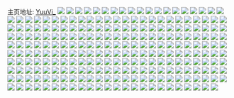 主页地址: [YuuVi_](https://weibo.com/u/5819515407) 
![](https://wx4.sinaimg.cn/mw2000/006lQ5NJly1h9m6tsznjpj30mm0vmjw5.jpg) 
![](https://wx4.sinaimg.cn/mw2000/006lQ5NJly1h9m6tzg5faj30my0inack.jpg) 
![](https://wx4.sinaimg.cn/mw2000/006lQ5NJly1h975o46tedj32c02c07wh.jpg) 
![](https://wx4.sinaimg.cn/mw2000/006lQ5NJly1h975njw9e2j33402c07wj.jpg) 
![](https://wx4.sinaimg.cn/mw2000/006lQ5NJly1h975nrycrfj31tx1wk1kx.jpg) 
![](https://wx4.sinaimg.cn/mw2000/006lQ5NJly1h975nr1wi6j32c029phdv.jpg) 
![](https://wx4.sinaimg.cn/mw2000/006lQ5NJly1h91ch33cfdj33402c0kjm.jpg) 
![](https://wx4.sinaimg.cn/mw2000/006lQ5NJly1h8m36trd61j32c02c0hdu.jpg) 
![](https://wx4.sinaimg.cn/mw2000/006lQ5NJly1h8m36umlpsj324g24gkjl.jpg) 
![](https://wx4.sinaimg.cn/mw2000/006lQ5NJly1h8m36w7gphj32c02c0qv6.jpg) 
![](https://wx4.sinaimg.cn/mw2000/006lQ5NJly1h8m3aem2ikj32rs2c0b2c.jpg) 
![](https://wx4.sinaimg.cn/mw2000/006lQ5NJly1h8l4reqr8tj32c0340npf.jpg) 
![](https://wx4.sinaimg.cn/mw2000/006lQ5NJly1h8l4rft3pzj31o0280toq.jpg) 
![](https://wx4.sinaimg.cn/mw2000/006lQ5NJly1h8l4rgfus3j33402c01ky.jpg) 
![](https://wx4.sinaimg.cn/mw2000/006lQ5NJly1h8jkdr6yozj30n01dsdp9.jpg) 
![](https://wx4.sinaimg.cn/mw2000/006lQ5NJly1h8icxr4xp6j30u00mitih.jpg) 
![](https://wx4.sinaimg.cn/mw2000/006lQ5NJly1h8fxf6i5l0j31o02807si.jpg) 
![](https://wx4.sinaimg.cn/mw2000/006lQ5NJly1h8fxf5ucotj31o0280e2z.jpg) 
![](https://wx4.sinaimg.cn/mw2000/006lQ5NJly1h87x1rqxe7j33402c0x6q.jpg) 
![](https://wx4.sinaimg.cn/mw2000/006lQ5NJly1h7wzbj92lyj31400u013e.jpg) 
![](https://wx4.sinaimg.cn/mw2000/006lQ5NJly1h7wzbjmok6j30u00u0wlb.jpg) 
![](https://wx4.sinaimg.cn/mw2000/006lQ5NJly1h7wzbk4q07j30u0140qcl.jpg) 
![](https://wx4.sinaimg.cn/mw2000/006lQ5NJly1h7wzbkzth7j31000u0ds0.jpg) 
![](https://wx4.sinaimg.cn/mw2000/006lQ5NJly1h7wzbmtodzj311u0u015x.jpg) 
![](https://wx4.sinaimg.cn/mw2000/006lQ5NJly1h7wzbiom5uj312t0u0amj.jpg) 
![](https://wx4.sinaimg.cn/mw2000/006lQ5NJly1h7wzbo5gfdj30u014010v.jpg) 
![](https://wx4.sinaimg.cn/mw2000/006lQ5NJly1h7wzbors8mj30u0140qch.jpg) 
![](https://wx4.sinaimg.cn/mw2000/006lQ5NJly1h7hqzd91doj30n01ds773.jpg) 
![](https://wx4.sinaimg.cn/mw2000/006lQ5NJly1h7hqze7oszj30mu17atbq.jpg) 
![](https://wx4.sinaimg.cn/mw2000/006lQ5NJly1h7hqzf3gmhj30n00u5ac0.jpg) 
![](https://wx4.sinaimg.cn/mw2000/006lQ5NJly1h7ee1mqlt6j30u0140wtk.jpg) 
![](https://wx4.sinaimg.cn/mw2000/006lQ5NJly1h7ee1nkuboj31400u0tid.jpg) 
![](https://wx4.sinaimg.cn/mw2000/006lQ5NJly1h7ee1ls5xgj31400u0jsy.jpg) 
![](https://wx4.sinaimg.cn/mw2000/006lQ5NJly1h7ee1odo59j30u0140qeq.jpg) 
![](https://wx4.sinaimg.cn/mw2000/006lQ5NJly1h7ee2xrvwlj31400u0gwy.jpg) 
![](https://wx4.sinaimg.cn/mw2000/006lQ5NJly1h7ee3c27hhj30u0140q7c.jpg) 
![](https://wx4.sinaimg.cn/mw2000/006lQ5NJly1h74nfgdafvj30u0140gnl.jpg) 
![](https://wx4.sinaimg.cn/mw2000/006lQ5NJly1h71m0zhuypj31220sjans.jpg) 
![](https://wx4.sinaimg.cn/mw2000/006lQ5NJly1h6xnqo0kmej30df0bejrr.jpg) 
![](https://wx4.sinaimg.cn/mw2000/006lQ5NJly1h6pccqt57gj30sg0sgabr.jpg) 
![](https://wx4.sinaimg.cn/mw2000/006lQ5NJly1h6fa5dj5gjj31400u077t.jpg) 
![](https://wx4.sinaimg.cn/mw2000/006lQ5NJly1h60um1v70ej31400u040f.jpg) 
![](https://wx4.sinaimg.cn/mw2000/006lQ5NJly1h5uwxbcjttj30n01dstd8.jpg) 
![](https://wx4.sinaimg.cn/mw2000/006lQ5NJly1h5uwx80i9oj30n01dsaeg.jpg) 
![](https://wx4.sinaimg.cn/mw2000/006lQ5NJly1h5bz1uy2qcj31400u0qbs.jpg) 
![](https://wx4.sinaimg.cn/mw2000/006lQ5NJly1h5bz1vhsq1j30u01407f9.jpg) 
![](https://wx4.sinaimg.cn/mw2000/006lQ5NJly1h5bz2z945pj30u00u0gtp.jpg) 
![](https://wx4.sinaimg.cn/mw2000/006lQ5NJly1h5bz295cwlj31400u0ahu.jpg) 
![](https://wx4.sinaimg.cn/mw2000/006lQ5NJly1h5bz1vvk1jj31400u046y.jpg) 
![](https://wx4.sinaimg.cn/mw2000/006lQ5NJly1h52243ois2j30u0140dlb.jpg) 
![](https://wx4.sinaimg.cn/mw2000/006lQ5NJly1h5224qtfuzj31400u0jw3.jpg) 
![](https://wx4.sinaimg.cn/mw2000/006lQ5NJly1h4qcuaio9tj30u00u0wih.jpg) 
![](https://wx4.sinaimg.cn/mw2000/006lQ5NJly1h4a8g8muy3j31400u0420.jpg) 
![](https://wx4.sinaimg.cn/mw2000/006lQ5NJly1h4a8g8bfd0j31400u0gnu.jpg) 
![](https://wx4.sinaimg.cn/mw2000/006lQ5NJly1h4a8g9guhbj30zy0u0q8b.jpg) 
![](https://wx4.sinaimg.cn/mw2000/006lQ5NJly1h3n2a5w3oxj30un0u07aa.jpg) 
![](https://wx4.sinaimg.cn/mw2000/006lQ5NJly1h3n2a6oh2gj31400u0ju6.jpg) 
![](https://wx4.sinaimg.cn/mw2000/006lQ5NJly1h3n2a7drdhj31400u0n1a.jpg) 
![](https://wx4.sinaimg.cn/mw2000/006lQ5NJly1h2z36mjax3j31400u044m.jpg) 
![](https://wx4.sinaimg.cn/mw2000/006lQ5NJly1h2vesgm2jyj33402c0hdv.jpg) 
![](https://wx4.sinaimg.cn/mw2000/006lQ5NJly1h2vesm2lv5j32c0340x6q.jpg) 
![](https://wx4.sinaimg.cn/mw2000/006lQ5NJly1h2verw3s9hj33402c0b2b.jpg) 
![](https://wx4.sinaimg.cn/mw2000/006lQ5NJly1h2veumuywij313s0tuqhs.jpg) 
![](https://wx4.sinaimg.cn/mw2000/006lQ5NJly1h2vesjdpq2j33402c0e84.jpg) 
![](https://wx4.sinaimg.cn/mw2000/006lQ5NJly1h2vesotsnkj33402c0hdw.jpg) 
![](https://wx4.sinaimg.cn/mw2000/006lQ5NJly1h2veum02pvj313u0tuaqb.jpg) 
![](https://wx4.sinaimg.cn/mw2000/006lQ5NJly1h2vesrg0o1j33402c04qr.jpg) 
![](https://wx4.sinaimg.cn/mw2000/006lQ5NJly1h2vet0z6ouj313s0tuh2k.jpg) 
![](https://wx4.sinaimg.cn/mw2000/006lQ5NJly1h2od07a9zjj30u00u0aiw.jpg) 
![](https://wx4.sinaimg.cn/mw2000/006lQ5NJly1h2od0asoc6j31400u0tif.jpg) 
![](https://wx4.sinaimg.cn/mw2000/006lQ5NJly1h2od082670j31400u0gvg.jpg) 
![](https://wx4.sinaimg.cn/mw2000/006lQ5NJly1h2od06f9l7j30u00u010h.jpg) 
![](https://wx4.sinaimg.cn/mw2000/006lQ5NJly1h2od08hy0fj30u00u0wnf.jpg) 
![](https://wx4.sinaimg.cn/mw2000/006lQ5NJly1h2od09faygj31400u0amd.jpg) 
![](https://wx4.sinaimg.cn/mw2000/006lQ5NJly1h2cv42y43zj30tz0kutev.jpg) 
![](https://wx4.sinaimg.cn/mw2000/006lQ5NJly1h2aj1vkmx6j31400u04bv.jpg) 
![](https://wx4.sinaimg.cn/mw2000/006lQ5NJly1h2aj1xf8t8j30u00u0wmn.jpg) 
![](https://wx4.sinaimg.cn/mw2000/006lQ5NJly1h2aj1wau4uj31410u0jzn.jpg) 
![](https://wx4.sinaimg.cn/mw2000/006lQ5NJly1h1wlctqrt4j30u00u0tcc.jpg) 
![](https://wx4.sinaimg.cn/mw2000/006lQ5NJly1h1wlct8ejgj30u00u00y0.jpg) 
![](https://wx4.sinaimg.cn/mw2000/006lQ5NJly1h1wcr8muiuj30u00u0jzo.jpg) 
![](https://wx4.sinaimg.cn/mw2000/006lQ5NJly1h1pbwucbz4j31400u0aj2.jpg) 
![](https://wx4.sinaimg.cn/mw2000/006lQ5NJly1h1lo5reviwj30u00u0mzd.jpg) 
![](https://wx4.sinaimg.cn/mw2000/006lQ5NJly1h1lo5qrmf2j30u00u0mz9.jpg) 
![](https://wx4.sinaimg.cn/mw2000/006lQ5NJly1h1imwcrf0aj30u01140xv.jpg) 
![](https://wx4.sinaimg.cn/mw2000/006lQ5NJly1h1f81j8uxpj30u00u0gt4.jpg) 
![](https://wx4.sinaimg.cn/mw2000/006lQ5NJly1h1f81hejjsj30u00u0ah6.jpg) 
![](https://wx4.sinaimg.cn/mw2000/006lQ5NJly1h1f81gibv5j30u00u046x.jpg) 
![](https://wx4.sinaimg.cn/mw2000/006lQ5NJly1h1f81idbarj30u00u1qbn.jpg) 
![](https://wx4.sinaimg.cn/mw2000/006lQ5NJly1h1eeslmjs8j30u00u0qcj.jpg) 
![](https://wx4.sinaimg.cn/mw2000/006lQ5NJly1h1eess3puhj31ds0n0djt.jpg) 
![](https://wx4.sinaimg.cn/mw2000/006lQ5NJly1h0k2307izhj31ds0n07wh.jpg) 
![](https://wx4.sinaimg.cn/mw2000/006lQ5NJly1h072rb6btrj30u01hcx4v.jpg) 
![](https://wx4.sinaimg.cn/mw2000/006lQ5NJly1h072rrj3mlj30u00hmtgg.jpg) 
![](https://wx4.sinaimg.cn/mw2000/006lQ5NJly1gztmyoanycj32c02c01ky.jpg) 
![](https://wx4.sinaimg.cn/mw2000/006lQ5NJly1gztmz0hkecj32c02c0x6p.jpg) 
![](https://wx4.sinaimg.cn/mw2000/006lQ5NJly1gzk76sr8w7j32c02c0qv5.jpg) 
![](https://wx4.sinaimg.cn/mw2000/006lQ5NJly1gzk76ut4irj32c02c0npd.jpg) 
![](https://wx4.sinaimg.cn/mw2000/006lQ5NJly1gz7ispg2ivj32c02c01ky.jpg) 
![](https://wx4.sinaimg.cn/mw2000/006lQ5NJly1gz7itrhm84j30u00u0tj3.jpg) 
![](https://wx4.sinaimg.cn/mw2000/006lQ5NJly1gz7isxogi6j32c02c07wj.jpg) 
![](https://wx4.sinaimg.cn/mw2000/006lQ5NJly1gxwr73vfhvj30n01dsh8v.jpg) 
![](https://wx4.sinaimg.cn/mw2000/006lQ5NJly1gxwr74dh0zj30n01ds1hv.jpg) 
![](https://wx4.sinaimg.cn/mw2000/006lQ5NJly1gxwr751ozuj30n01ds7r9.jpg) 
![](https://wx4.sinaimg.cn/mw2000/006lQ5NJly1gxwr7352rcj30n01dsb29.jpg) 
![](https://wx4.sinaimg.cn/mw2000/006lQ5NJly1gxo6uyocc1j30u0140th4.jpg) 
![](https://wx4.sinaimg.cn/mw2000/006lQ5NJgy1gx5je1pphwj30u0140ai2.jpg) 
![](https://wx4.sinaimg.cn/mw2000/006lQ5NJgy1gx5je2i07sj31400u0q9z.jpg) 
![](https://wx4.sinaimg.cn/mw2000/006lQ5NJly1gvyziw9btlj30mz0ws7aq.jpg) 
![](https://wx4.sinaimg.cn/mw2000/006lQ5NJly1gvyzjairetj30mz0xl0vu.jpg) 
![](https://wx4.sinaimg.cn/mw2000/006lQ5NJly1gvpidgti6dj32c02c0x6q.jpg) 
![](https://wx4.sinaimg.cn/mw2000/006lQ5NJly1gvpidl06thj62c02c01kz02.jpg) 
![](https://wx4.sinaimg.cn/mw2000/006lQ5NJly1gvpie700c4j62c02c0hdv02.jpg) 
![](https://wx4.sinaimg.cn/mw2000/006lQ5NJly1gvpieck0dij63402c0npf02.jpg) 
![](https://wx4.sinaimg.cn/mw2000/006lQ5NJly1gv4s6614c3j60u00u078u02.jpg) 
![](https://wx4.sinaimg.cn/mw2000/006lQ5NJly1gv4s67xxw0j60u00u00um02.jpg) 
![](https://wx4.sinaimg.cn/mw2000/006lQ5NJly1gv2e573r48j60u00u0n4m02.jpg) 
![](https://wx4.sinaimg.cn/mw2000/006lQ5NJly1gv2e57u5l6j60u00u047b02.jpg) 
![](https://wx4.sinaimg.cn/mw2000/006lQ5NJly1gv2e58nxe2j60u00u07b002.jpg) 
![](https://wx4.sinaimg.cn/mw2000/006lQ5NJly1gv2e56gx29j30u00u0116.jpg) 
![](https://wx4.sinaimg.cn/mw2000/006lQ5NJly1gv2e62clswj30u00u00y1.jpg) 
![](https://wx4.sinaimg.cn/mw2000/006lQ5NJly1gv2e62zin7j60u00u0n4402.jpg) 
![](https://wx4.sinaimg.cn/mw2000/006lQ5NJly1guve2ga8u6j61jk1jk0yl02.jpg) 
![](https://wx4.sinaimg.cn/mw2000/006lQ5NJly1guve2hwafkj618g18gaew02.jpg) 
![](https://wx4.sinaimg.cn/mw2000/006lQ5NJly1guifeyes35j63402c0e8202.jpg) 
![](https://wx4.sinaimg.cn/mw2000/006lQ5NJly1gue9zeor5hj62ps2c0npe02.jpg) 
![](https://wx4.sinaimg.cn/mw2000/006lQ5NJgy1gu925f8m7ej60u00u041p02.jpg) 
![](https://wx4.sinaimg.cn/mw2000/006lQ5NJgy1gu925enukqj61400u0jyw02.jpg) 
![](https://wx4.sinaimg.cn/mw2000/006lQ5NJly1gu4xlwykk8j63402c04qs02.jpg) 
![](https://wx4.sinaimg.cn/mw2000/006lQ5NJly1gu4xlyveggj62c02c0kjl02.jpg) 
![](https://wx4.sinaimg.cn/mw2000/006lQ5NJly1gu0s6kudgmj60u00hx0w702.jpg) 
![](https://wx4.sinaimg.cn/mw2000/006lQ5NJly1gsshh8yjyej30u00u0q6j.jpg) 
![](https://wx4.sinaimg.cn/mw2000/006lQ5NJly1gsshh9iaq4j30u00u042z.jpg) 
![](https://wx4.sinaimg.cn/mw2000/006lQ5NJly1gsshha0jgnj30u00u043b.jpg) 
![](https://wx4.sinaimg.cn/mw2000/006lQ5NJly1gsshhast4wj30q80nw0yb.jpg) 
![](https://wx4.sinaimg.cn/mw2000/006lQ5NJly1gseg79d0eyj30n01dsh2c.jpg) 
![](https://wx4.sinaimg.cn/mw2000/006lQ5NJly1gseg8bcmt4j32c02c0b29.jpg) 
![](https://wx4.sinaimg.cn/mw2000/006lQ5NJly1gs1rpgoh7fj30j80j6dif.jpg) 
![](https://wx4.sinaimg.cn/mw2000/006lQ5NJly1grlkl2xqbaj30n01h57bv.jpg) 
![](https://wx4.sinaimg.cn/mw2000/006lQ5NJly1grlkl26t0ij30n01h5qbi.jpg) 
![](https://wx4.sinaimg.cn/mw2000/006lQ5NJly1grjdjv6jxij32c02c0b29.jpg) 
![](https://wx4.sinaimg.cn/mw2000/006lQ5NJly1gqwsjr6baxj31eq0u0q5m.jpg) 
![](https://wx4.sinaimg.cn/mw2000/006lQ5NJly1gqwsjrkr02j30u00u03z0.jpg) 
![](https://wx4.sinaimg.cn/mw2000/006lQ5NJly1gqwsjrsoz5j30u00u0gm5.jpg) 
![](https://wx4.sinaimg.cn/mw2000/006lQ5NJly1gqwsjqyrg0j317u0u00u6.jpg) 
![](https://wx4.sinaimg.cn/mw2000/006lQ5NJly1gq8ny1fp46j31900u00yj.jpg) 
![](https://wx4.sinaimg.cn/mw2000/006lQ5NJly1gq8ny1pqbvj31900u0jxx.jpg) 
![](https://wx4.sinaimg.cn/mw2000/006lQ5NJly1gq8ny0wt1hj30u01907e4.jpg) 
![](https://wx4.sinaimg.cn/mw2000/006lQ5NJly1gq8ny20ucrj30u016gakx.jpg) 
![](https://wx4.sinaimg.cn/mw2000/006lQ5NJly1gps8pfo61pj30u00u0gw9.jpg) 
![](https://wx4.sinaimg.cn/mw2000/006lQ5NJly1gps8mglqtvj30u00u0gvh.jpg) 
![](https://wx4.sinaimg.cn/mw2000/006lQ5NJly1gps8mj7py9j30u00u0n7a.jpg) 
![](https://wx4.sinaimg.cn/mw2000/006lQ5NJly1gpqjicxcmzj327f27fb2b.jpg) 
![](https://wx4.sinaimg.cn/mw2000/006lQ5NJly1gpeqbah3ewj30u00u0drj.jpg) 
![](https://wx4.sinaimg.cn/mw2000/006lQ5NJly1gp4mjd4gs1j30u00u07al.jpg) 
![](https://wx4.sinaimg.cn/mw2000/006lQ5NJly1gp4mjcijg4j30u00u0aim.jpg) 
![](https://wx4.sinaimg.cn/mw2000/006lQ5NJly1gp4mjdoyl0j30u00u0jzm.jpg) 
![](https://wx4.sinaimg.cn/mw2000/006lQ5NJly1gp4mlnbkvtj30pb0isq5s.jpg) 
![](https://wx4.sinaimg.cn/mw2000/006lQ5NJly1goimpnbgitj31o01o01j0.jpg) 
![](https://wx4.sinaimg.cn/mw2000/006lQ5NJly1goimpkp0idj32c02c0e83.jpg) 
![](https://wx4.sinaimg.cn/mw2000/006lQ5NJly1goimqh9c9wj32c02c0ard.jpg) 
![](https://wx4.sinaimg.cn/mw2000/006lQ5NJly1go1cq24e2fj316h0u048r.jpg) 
![](https://wx4.sinaimg.cn/mw2000/006lQ5NJly1go1cq2dpqyj316m0u011p.jpg) 
![](https://wx4.sinaimg.cn/mw2000/006lQ5NJly1gnqtlkflipj30u00u0dny.jpg) 
![](https://wx4.sinaimg.cn/mw2000/006lQ5NJly1gncm2vaihjj30ux0u0whs.jpg) 
![](https://wx4.sinaimg.cn/mw2000/006lQ5NJly1gmzs99j4dnj30u00u0qdz.jpg) 
![](https://wx4.sinaimg.cn/mw2000/006lQ5NJly1gmpwcjc4c2j32c02c0u0x.jpg) 
![](https://wx4.sinaimg.cn/mw2000/006lQ5NJly1gmk608oq34j32c02c01ky.jpg) 
![](https://wx4.sinaimg.cn/mw2000/006lQ5NJly1gmk60jctrmj32c02c0qv6.jpg) 
![](https://wx4.sinaimg.cn/mw2000/006lQ5NJly1gmk60c36oyj32c02c0qv6.jpg) 
![](https://wx4.sinaimg.cn/mw2000/006lQ5NJly1gmk60dvjt9j32c02c0npe.jpg) 
![](https://wx4.sinaimg.cn/mw2000/006lQ5NJly1gm4ywt9jksj32c02c0x6p.jpg) 
![](https://wx4.sinaimg.cn/mw2000/006lQ5NJly1gm0c4xe0gqj30n00l4q4m.jpg) 
![](https://wx4.sinaimg.cn/mw2000/006lQ5NJly1gm0c50dxkcj32x02x07wk.jpg) 
![](https://wx4.sinaimg.cn/mw2000/006lQ5NJly1gm0c51p10aj31u71u7hdt.jpg) 
![](https://wx4.sinaimg.cn/mw2000/006lQ5NJly1gm0c527a9aj30u00u047e.jpg) 
![](https://wx4.sinaimg.cn/mw2000/006lQ5NJly1gm0c542se6j32x02x0b2c.jpg) 
![](https://wx4.sinaimg.cn/mw2000/006lQ5NJly1gm0c4vteaxj32c02c0qv7.jpg) 
![](https://wx4.sinaimg.cn/mw2000/006lQ5NJly1glz6fjmsuej30tq0zbdjx.jpg) 
![](https://wx4.sinaimg.cn/mw2000/006lQ5NJly1glz6fismqdj30tv0cv405.jpg) 
![](https://wx4.sinaimg.cn/mw2000/006lQ5NJly1glz6fktmuzj30tl0nbjsx.jpg) 
![](https://wx4.sinaimg.cn/mw2000/006lQ5NJly1glz6flini2j30y216padg.jpg) 
![](https://wx4.sinaimg.cn/mw2000/006lQ5NJly1glx1ne4ybuj32c02c0e82.jpg) 
![](https://wx4.sinaimg.cn/mw2000/006lQ5NJly1glmfx8sct9j32c02c0x6p.jpg) 
![](https://wx4.sinaimg.cn/mw2000/006lQ5NJly1glmfx9xfo9j32c02c0u0x.jpg) 
![](https://wx4.sinaimg.cn/mw2000/006lQ5NJly1glmfx6tv26j32c02c0u0x.jpg) 
![](https://wx4.sinaimg.cn/mw2000/006lQ5NJly1glmfxbbhafj32c02c0qv5.jpg) 
![](https://wx4.sinaimg.cn/mw2000/006lQ5NJly1glipn49hv0j32c01kaqv5.jpg) 
![](https://wx4.sinaimg.cn/mw2000/006lQ5NJly1gl6bzlhzzzj30u00u0qel.jpg) 
![](https://wx4.sinaimg.cn/mw2000/006lQ5NJly1gku87t6o5gj31400u0dxo.jpg) 
![](https://wx4.sinaimg.cn/mw2000/006lQ5NJly1gku87tm10xj31400u0tl9.jpg) 
![](https://wx4.sinaimg.cn/mw2000/006lQ5NJly1gku87u3o4wj31400u04e2.jpg) 
![](https://wx4.sinaimg.cn/mw2000/006lQ5NJly1gku87uc0tdj30u0140tja.jpg) 
![](https://wx4.sinaimg.cn/mw2000/006lQ5NJly1gku87ulth5j30u0140jz7.jpg) 
![](https://wx4.sinaimg.cn/mw2000/006lQ5NJly1gku87uxh7rj30u0140afd.jpg) 
![](https://wx4.sinaimg.cn/mw2000/006lQ5NJly1gku87vf08dj30u0140n9y.jpg) 
![](https://wx4.sinaimg.cn/mw2000/006lQ5NJly1gku87swv38j31400u0tgp.jpg) 
![](https://wx4.sinaimg.cn/mw2000/006lQ5NJly1gku87v5xv3j30u0140dq5.jpg) 
![](https://wx4.sinaimg.cn/mw2000/006lQ5NJly1gklmrv8susj30n0089jrx.jpg) 
![](https://wx4.sinaimg.cn/mw2000/006lQ5NJly1gk2mpoiqbmj30u00u0dqh.jpg) 
![](https://wx4.sinaimg.cn/mw2000/006lQ5NJly1gk2mq2zh4lj308c06iaa5.jpg) 
![](https://wx4.sinaimg.cn/mw2000/006lQ5NJly1gjh03f1hlgj30mn09tgm8.jpg) 
![](https://wx4.sinaimg.cn/mw2000/006lQ5NJly1gjh03epxlcj30n00d774x.jpg) 
![](https://wx4.sinaimg.cn/mw2000/006lQ5NJly1gjh03fae89j30n00cxweu.jpg) 
![](https://wx4.sinaimg.cn/mw2000/006lQ5NJly1gjh03fi5l3j30n00mjjt9.jpg) 
![](https://wx4.sinaimg.cn/mw2000/006lQ5NJly1gjfxp5il4aj30u00u0tc3.jpg) 
![](https://wx4.sinaimg.cn/mw2000/006lQ5NJly1gjfxp5urakj30u00u04a5.jpg) 
![](https://wx4.sinaimg.cn/mw2000/006lQ5NJly1gjfxp6g6pxj30u00u046p.jpg) 
![](https://wx4.sinaimg.cn/mw2000/006lQ5NJly1gjfxp7jx3sj30u00u0dol.jpg) 
![](https://wx4.sinaimg.cn/mw2000/006lQ5NJly1gjfxp50e2gj30u00u0don.jpg) 
![](https://wx4.sinaimg.cn/mw2000/006lQ5NJly1gjfxp81s99j31hc0u07e3.jpg) 
![](https://wx4.sinaimg.cn/mw2000/006lQ5NJly1gj0q1yws1rj30n008imxi.jpg) 
![](https://wx4.sinaimg.cn/mw2000/006lQ5NJly1gj0q1yb58pj30n005mwer.jpg) 
![](https://wx4.sinaimg.cn/mw2000/006lQ5NJly1gj0q1zdnr0j30q006nweo.jpg) 
![](https://wx4.sinaimg.cn/mw2000/006lQ5NJly1gj0q20sr0mj30ku0jxwge.jpg) 
![](https://wx4.sinaimg.cn/mw2000/006lQ5NJly1gizsxr5niij31o01o0e81.jpg) 
![](https://wx4.sinaimg.cn/mw2000/006lQ5NJly1giq0vzg2s0j32c02c0x6p.jpg) 
![](https://wx4.sinaimg.cn/mw2000/006lQ5NJly1giq0w0gni2j30zk0k0gpd.jpg) 
![](https://wx4.sinaimg.cn/mw2000/006lQ5NJly1giq0w1s57vj31sc1sc4qp.jpg) 
![](https://wx4.sinaimg.cn/mw2000/006lQ5NJly1giq0w4wm5ej32c02c07wi.jpg) 
![](https://wx4.sinaimg.cn/mw2000/006lQ5NJly1giq0w6j8zfj32c02c0u0x.jpg) 
![](https://wx4.sinaimg.cn/mw2000/006lQ5NJly1giq0wb96crj32c02c0u0x.jpg) 
![](https://wx4.sinaimg.cn/mw2000/006lQ5NJly1giq0wg5wxxj32c02c01ky.jpg) 
![](https://wx4.sinaimg.cn/mw2000/006lQ5NJly1giq0x3jkm6j32c02c0npd.jpg) 
![](https://wx4.sinaimg.cn/mw2000/006lQ5NJly1giq0x511b6j32c02c0x6p.jpg) 
![](https://wx4.sinaimg.cn/mw2000/006lQ5NJly1gij5v6qnxqj30u00u0ak3.jpg) 
![](https://wx4.sinaimg.cn/mw2000/006lQ5NJly1gij5v7ibduj30u00u0ai2.jpg) 
![](https://wx4.sinaimg.cn/mw2000/006lQ5NJly1gij5v89pv3j30u00u0wkh.jpg) 
![](https://wx4.sinaimg.cn/mw2000/006lQ5NJly1gij5v6bit7j30u00u0afj.jpg) 
![](https://wx4.sinaimg.cn/mw2000/006lQ5NJly1gfc0f8qyycj30u00u0tfk.jpg) 
![](https://wx4.sinaimg.cn/mw2000/006lQ5NJly1gfc0fbj3pzj30u00u0h0c.jpg) 
![](https://wx4.sinaimg.cn/mw2000/006lQ5NJly1gfc0f8g2cij30u00u0n4r.jpg) 
![](https://wx4.sinaimg.cn/mw2000/006lQ5NJly1gfc0fcr65ij30u00u0k06.jpg) 
![](https://wx4.sinaimg.cn/mw2000/006lQ5NJly1gbl9jscggdj32c02c01kx.jpg) 
![](https://wx4.sinaimg.cn/mw2000/006lQ5NJly1g7q29we5txj30u00u0djd.jpg) 
![](https://wx4.sinaimg.cn/mw2000/006lQ5NJly1g7q29x25jnj30u00u0497.jpg) 
![](https://wx4.sinaimg.cn/mw2000/006lQ5NJly1g7q29xith2j30u00u042u.jpg) 
![](https://wx4.sinaimg.cn/mw2000/006lQ5NJly1g7q29xwhe1j30u00u0qci.jpg) 
![](https://wx4.sinaimg.cn/mw2000/006lQ5NJly1g7q29vw5w2j30u00u0dpt.jpg) 
![](https://wx4.sinaimg.cn/mw2000/006lQ5NJly1g7q29y9mamj30u00u0wl1.jpg) 
![](https://wx4.sinaimg.cn/mw2000/006lQ5NJly1g7q29ykhwtj30u00u0dld.jpg) 
![](https://wx4.sinaimg.cn/mw2000/006lQ5NJly1g7q29yvqy2j30u00u00zv.jpg) 
![](https://wx4.sinaimg.cn/mw2000/006lQ5NJly1g7q29z4o3rj30u00u042d.jpg) 
